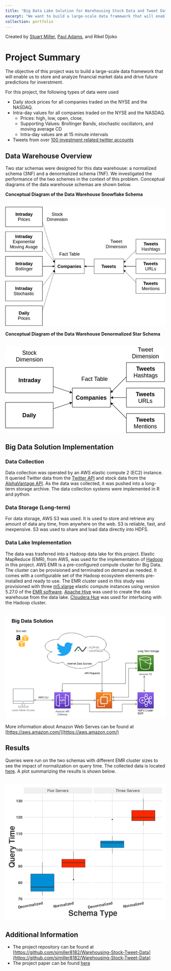 ```yaml
---
title: "Big Data Lake Solution for Warehousing Stock Data and Tweet Data"
excerpt: "We want to build a large-scale data framework that will enable us to store and analyze financial market data and drive future predictions for inverstment.<br/><img src='/images/datawarehouse_stocks_twitter/project_overview.png'>"
collection: portfolio
---
```


Created by [Stuart Miller](https://github.com/sjmiller8182), 
[Paul Adams](https://github.com/PaulAdams4361), and 
Rikel Djoko

# Project Summary

The objective of this project was to build a large-scale data framework that will enable us to store and analyze financial market data and drive future predictions for inverstment.

For this project, the following types of data were used

* Daily stock prices for all companies traded on the NYSE and the NASDAQ.
* Intra-day values for all companies traded on the NYSE and the NASDAQ.
  * Prices: high, low, open, close,
  * Supporting Values: Brollinger Bands, stochastic oscillators, and moving average CD
  * Intra-day values are at 15 minute intervals
* Tweets from over [100 investment related twitter accounts](https://github.com/sjmiller8182/DBMS_Proj/blob/master/scrape_utils/python/twitter_handles.txt)

## Data Warehouse Overview

Two star schemas were designed for this data warehouse: a normalized schema (3NF) and a denormalized schema (1NF).
We investigated the performance of the two schemes in the context of this problem.
Conceptual diagrams of the data warehouse schemas are shown below.

**Conceptual Diagram of the Data Warehouse Snowflake Schema**

<br/><img src='/images/datawarehouse_stocks_twitter/SnowFlake_Schema_Simple.png'>

**Conceptual Diagram of the Data Warehouse Denormalized Star Schema**

<br/><img src='/images/datawarehouse_stocks_twitter/Star_Schema_Simple.png'>

## Big Data Solution Implementation

### Data Collection

Data collection was operated by an AWS elastic compute 2 (EC2) instance.
It queried Twitter data from the [Twitter API](https://developer.twitter.com/en/docs)
 and stock data from the [AlphaVantage API](https://www.alphavantage.co/).
As the data was collected, it was pushed into a long-term storage archive.
The data collection systems were implemented in R and python.

### Data Storage (Long-term)

For data storage, AWS S3 was used.
It is used to store and retrieve any amount of data any time, from anywhere on the web.
S3 is reliable, fast, and inexpensive. 
S3 was used to share and load data directly into HDFS.

### Data Lake Implementation

The data was trasferred into a Hadoop data lake for this project.
Elastic MapReduce (EMR), from AWS, was used for the implementation of
 [Hadoop](https://hadoop.apache.org/) in this project.
AWS EMR is a pre-configured compute cluster for Big Data.
The cluster can be provisioned and terminated on demand as needed.
It comes with a configurable set of the Hadoop ecosystem elements pre-installed and ready to use.
The EMR cluster used in this study was provisioned with three
 [m5.xlarge](https://aws.amazon.com/ec2/instance-types/m5/) elastic compute instances using version 5.27.0 of the
 [EMR software](https://docs.aws.amazon.com/emr/latest/ReleaseGuide/emr-release-5x.html).
[Apache Hive](https://hive.apache.org/) was used to create the data warehouse from the data lake.
[Cloudera Hue](https://gethue.com/) was used for interfacing with the Hadoop cluster.

<br/><img src='/images/datawarehouse_stocks_twitter/Big_Data_Solution_AWS.png'>

More information about Amazon Web Serves can be found at [https://aws.amazon.com/](https://aws.amazon.com/)

## Results


Queries were run on the two schemas with different EMR cluster sizes to see the impact of normalization on query time.
The collected data is located [here](https://github.com/sjmiller8182/DBMS_Proj/blob/master/results_analysis/results.csv).
A plot summarizing the results is shown below.

<br/><img src='/images/datawarehouse_stocks_twitter/Rplot.png'>

## Additional Information


* The project repository can be found at [https://github.com/sjmiller8182/Warehousing-Stock-Tweet-Data](https://github.com/sjmiller8182/Warehousing-Stock-Tweet-Data)
* The project paper can be found [here](https://github.com/sjmiller8182/Warehousing-Stock-Tweet-Data/blob/master/reports/Project_Paper.pdf)


